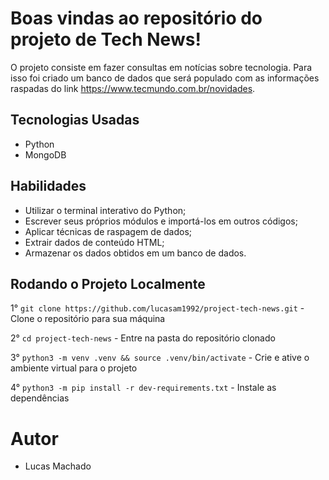 # Boas vindas ao repositório do projeto de Tech News!

O projeto consiste em fazer consultas em notícias sobre tecnologia. Para isso foi criado um banco de dados que será populado com as informações raspadas do link https://www.tecmundo.com.br/novidades.

## Tecnologias Usadas

- Python
- MongoDB

## Habilidades

- Utilizar o terminal interativo do Python;
- Escrever seus próprios módulos e importá-los em outros códigos;
- Aplicar técnicas de raspagem de dados;
- Extrair dados de conteúdo HTML;
- Armazenar os dados obtidos em um banco de dados.

## Rodando o Projeto Localmente

1° `git clone https://github.com/lucasam1992/project-tech-news.git` - Clone o repositório para sua máquina <br />

2° `cd project-tech-news` - Entre na pasta do repositório clonado <br />

3° `python3 -m venv .venv && source .venv/bin/activate` - Crie e ative o ambiente virtual para o projeto <br />

4° `python3 -m pip install -r dev-requirements.txt` - Instale as dependências <br />

# Autor

 - Lucas Machado
